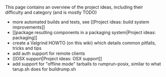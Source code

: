 This page contains an overview of the project ideas, including their
difficulty and category (and is mostly TODO)

* more automated builds and tests, see [[Project ideas: build system improvements]]
* [[package resulting components in a packaging system|Project ideas: packaging]]
* create a Valgrind HOWTO (on this wiki) which details common pitfalls, tricks and tips
* add auth support for remote clients
* [[OSX support|Project ideas: OSX support]]
* add support for "offline mode" tarballs to rumprun-posix, similar to what tarup.sh does for buildrump.sh
